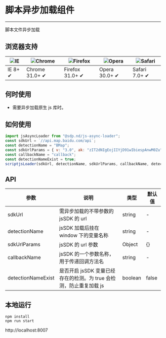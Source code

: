 # 脚本异步加载组件

---

脚本文件异步加载

## 浏览器支持

| ![IE](https://raw.githubusercontent.com/godban/browsers-support-badges/master/src/images/edge.png) | ![Chrome](https://raw.githubusercontent.com/godban/browsers-support-badges/master/src/images/chrome.png) | ![Firefox](https://raw.githubusercontent.com/godban/browsers-support-badges/master/src/images/firefox.png) | ![Opera](https://raw.githubusercontent.com/godban/browsers-support-badges/master/src/images/opera.png) | ![Safari](https://raw.githubusercontent.com/godban/browsers-support-badges/master/src/images/safari.png) |
| -------------------------------------------------------------------------------------------------- | -------------------------------------------------------------------------------------------------------- | ---------------------------------------------------------------------------------------------------------- | ------------------------------------------------------------------------------------------------------ | -------------------------------------------------------------------------------------------------------- |
| IE 8+ ✔                                                                                            | Chrome 31.0+ ✔                                                                                           | Firefox 31.0+ ✔                                                                                            | Opera 30.0+ ✔                                                                                          | Safari 7.0+ ✔                                                                                            |

## 何时使用

* 需要异步加载原生 js 库时。

## 如何使用

```jsx
import jsAsyncLoader from "@sdp.nd/js-async-loader";
const sdkUrl = `//api.map.baidu.com/api`;
const detectionName = "BMap";
const sdkUrlParams = { v: "3.0", ak: "zIT2dNIgEojIIYjD91wIbiespAnwM0Zu" };
const callbackName = "callback";
const detectionNameExist = true;
scriptjsLoader(sdkUrl, detectionName, sdkUrlParams, callbackName, detectionNameExist);
```

## API

| 参数               | 说明                                                               | 类型    | 默认值 |
| ------------------ | ------------------------------------------------------------------ | ------- | ------ |
| sdkUrl             | 需异步加载的不带参数的 jsSDK 的 url                                | string  | -      |
| detectionName      | jsSDK 加载后挂在 window 下的变量名称                               | string  | -      |
| sdkUrlParams       | jsSDK 的 url 参数                                                  | Object  | {}     |
| callbackName       | jsSDK 的一个参数名称，用于传递回调方法名                           | string  | -      |
| detectionNameExist | 是否开启 jsSDK 变量已经存在的检测。为 true 会检测，防止重复加载 js | boolean | false  |

## 本地运行

```
npm install
npm run start
```

http://localhost:8007
